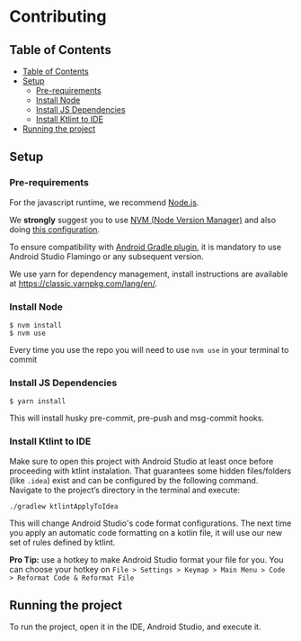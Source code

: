 # Contributing

## Table of Contents

- [Table of Contents](#table-of-contents)
- [Setup](#setup)
  - [Pre-requirements](#pre-requirements)
  - [Install Node](#install-node)
  - [Install JS Dependencies](#install-js-dependencies)
  - [Install Ktlint to IDE](#install-ktlint-to-ide)
- [Running the project](#running-the-project)

## Setup

### Pre-requirements

For the javascript runtime, we recommend [Node.js](https://nodejs.org/en/).

We **strongly** suggest you to use [NVM \(Node Version Manager\)](https://github.com/nvm-sh/nvm) and also doing [this configuration](https://github.com/nvm-sh/nvm#deeper-shell-integration).

To ensure compatibility with [Android Gradle plugin](https://developer.android.com/studio/releases#android_gradle_plugin_and_android_studio_compatibility), it is mandatory to use Android Studio Flamingo or any subsequent version.

We use yarn for dependency management, install instructions are available at https://classic.yarnpkg.com/lang/en/.

### Install Node

```console
$ nvm install
$ nvm use
```

Every time you use the repo you will need to use `nvm use` in your terminal to commit

### Install JS Dependencies

```console
$ yarn install
```

This will install husky pre-commit, pre-push and msg-commit hooks.

### Install Ktlint to IDE
Make sure to open this project with Android Studio at least once before proceeding with ktlint instalation. That guarantees some hidden files/folders (like `.idea`) exist and can be configured by the following command. Navigate to the project’s directory in the terminal and execute:
```console
./gradlew ktlintApplyToIdea
```

This will change Android Studio's code format configurations. The next time you apply an automatic code formatting on a kotlin file, it will use our new set of rules defined by ktlint.

**Pro Tip:** use a hotkey to make Android Studio format your file for you. You can choose your hotkey on `File > Settings > Keymap > Main Menu > Code > Reformat Code & Reformat File`

## Running the project

To run the project, open it in the IDE, Android Studio, and execute it.
